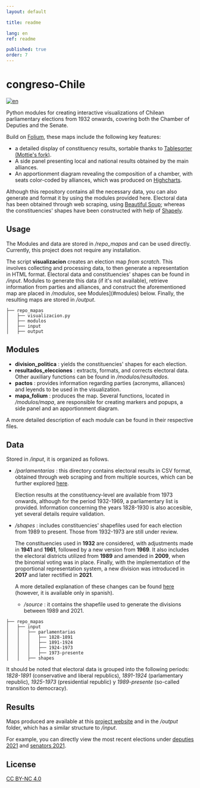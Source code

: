 ```yaml
---
layout: default

title: readme

lang: en
ref: readme

published: true
order: 7
---
```


# congreso-Chile
[![en](https://img.shields.io/badge/lang-es-blueviolet.svg)](https://github.com/sebastianriffo/congreso-chile/blob/main/README.md)

Python modules for creating interactive visualizations of Chilean parliamentary elections from 1932 onwards, covering both the Chamber of Deputies and the Senate.  

Build on [Folium](https://python-visualization.github.io/folium/), these maps include the following key features:

* a detailed display of constituency results, sortable thanks to [Tablesorter (Mottie's fork)](https://mottie.github.io/tablesorter/docs/).
* A side panel presenting local and national results obtained by the main alliances.
* An apportionment diagram revealing the composition of a chamber, with seats color-coded by alliances, which was produced on [Highcharts](https://www.highcharts.com/).  

Although this repository contains all the necessary data, you can also generate and format it by using the modules provided here. Electoral data has been obtained through web scraping, using [Beautiful Soup](https://www.crummy.com/software/BeautifulSoup/bs4/doc/); whereas the constituencies' shapes have been constructed with help of [Shapely](https://shapely.readthedocs.io/en/stable/manual.html).

<!--
## Code Example
## Motivation
## Installation
-->

## Usage
The Modules and data are stored in */repo_mapas* and can be used directly. Currently, this project does not require any installation.

The script **visualizacion** creates an election map *from scratch*. This involves collecting and processing data, to then generate a representation in HTML format. Electoral data and constituencies' shapes can be found in */input*. Modules to generate this data (if it's not available), retrieve information from parties and alliances, and construct the aforementioned map are placed in */modulos*, see Modules](#modules) below. Finally, the resulting maps are stored in */output*.

```
├── repo_mapas
│   ├── visualizacion.py
│   ├── modulos
│   ├── input
│   ├── output
```

## Modules
<!-- ## API Reference -->
* **division_politica** : yields the constituencies' shapes for each election.
* **resultados_elecciones** : extracts, formats, and corrects electoral data. Other auxiliary functions can be found in */modulos/resultados*.
* **pactos** : provides information regarding parties (acronyms, alliances) and leyends to be used in the visualization.
* **mapa_folium** : produces the map. Several functions, located in */modulos/mapa*, are responsible for creating markers and popups, a side panel and an apportionment diagram. 

A more detailed description of each module can be found in their respective files.

## Data
Stored in */input*, it is organized as follows.

* */parlamentarias* : this directory contains electoral results in CSV format,  obtained through web scraping and from multiple sources, which can be further explored [here](https://sebastianriffo.github.io/congreso-chile/en/sources.html).  

  Election results at the constituency-level are available from 1973 onwards, although for the period 1932-1969, a parliamentary list is provided. Information concerning the years 1828-1930 is also accesible, yet several details require validation.

* */shapes* : includes constituencies' shapefiles used for each election from 1989 to present. Those from 1932-1973 are still under review.
  
  The constituencies used in **1932** are considered, with adjustments made in **1941** and **1961**, followed by a new version from **1969**. It also includes the electoral districts utilized from **1989** and amended in **2009**, when the binomial voting was in place. Finally, with the implementation of the proportional representation system, a new division was introduced in **2017** and later rectified in **2021**.
 
   A more detailed explanation of these changes can be found [here](https://sebastianriffo.github.io/congreso-chile/es/sistemas.html) (however, it is available only in spanish).

  * */source* : it contains the shapefile used to generate the divisions between 1989 and 2021. 

```
├── repo_mapas
│   ├── input
│   │   ├── parlamentarias
│   │   │   ├── 1828-1891
│   │   │   ├── 1891-1924
│   │   │   ├── 1924-1973
│   │   │   ├── 1973-presente
│   │   ├── shapes
```

It should be noted that electoral data is grouped into the following periods: *1828-1891* (conservative and liberal republics), *1891-1924* (parlamentary republic), *1925-1973* (presidential republic) y *1989-presente* (so-called transition to democracy).


<!--
## Tests/Usage
-->

## Results
Maps produced are available at this [project website](https://sebastianriffo.github.io/congreso-chile/) and in the */output* folder, which has a similar structure to */input*.  

For example, you can directly view the most recent elections under [deputies 2021](https://sebastianriffo.github.io/congreso-chile/es/mapas/2022-2026_Diputados.html) and [senators 2021](https://sebastianriffo.github.io/congreso-chile/es/mapas/2022-2026_Senadores.html). 

<!--
## Contributors
-->

## License
[CC BY-NC 4.0](https://creativecommons.org/licenses/by-nc/4.0/deed.en)

